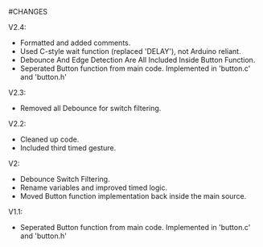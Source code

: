 #CHANGES

V2.4:
- Formatted and added comments.
- Used C-style wait function (replaced 'DELAY'), not Arduino reliant.
- Debounce And Edge Detection Are All Included Inside Button Function. 
- Seperated Button function from main code. Implemented in 'button.c' and 'button.h'

V2.3:
- Removed all Debounce for switch filtering.

V2.2:
- Cleaned up code.
- Included third timed gesture.

V2:
- Debounce Switch Filtering.
- Rename variables and improved timed logic.
- Moved Button function implementation back inside the main source.

V1.1:
- Seperated Button function from main code. Implemented in 'button.c' and 'button.h'
